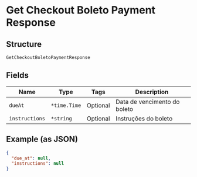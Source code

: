 
# Get Checkout Boleto Payment Response

## Structure

`GetCheckoutBoletoPaymentResponse`

## Fields

| Name | Type | Tags | Description |
|  --- | --- | --- | --- |
| `dueAt` | `*time.Time` | Optional | Data de vencimento do boleto |
| `instructions` | `*string` | Optional | Instruções do boleto |

## Example (as JSON)

```json
{
  "due_at": null,
  "instructions": null
}
```

